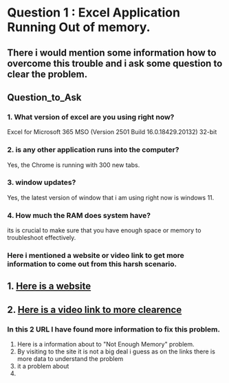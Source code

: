 # Question 1 : Excel Application Running Out of memory.
## There i would mention some information how to overcome this trouble and i ask some question to clear the problem.

## Question_to_Ask
### 1. What version of excel are you using right now?

Excel for Microsoft 365 MSO (Version 2501 Build 16.0.18429.20132) 32-bit 
### 2. is any other application runs into the computer?

Yes, the Chrome is running with 300 new tabs.
### 3. window updates?

Yes, the latest version of window that i am using right now is windows 11.
### 4. How much the RAM does system have?

its is crucial to make sure that you have  enough space or memory to troubleshoot effectively.
### Here i mentioned a website or video link to get more information to come out from this harsh scenario.

## 1. [Here is a website](https://www.makeuseof.com/windows-excel-not-enough-memory-error/)
## 2. [Here is a video link to more clearence](https://www.youtube.com/watch?v=nDO_sS6JtmY&t=291s)

### In this 2 URL I have found more information to fix this problem.
1. Here is a information about to "Not Enough Memory" problem.
2. By visiting to the site it is not a big deal i guess as on the links there is more data to understand the problem
3. it a problem about 
4. 
